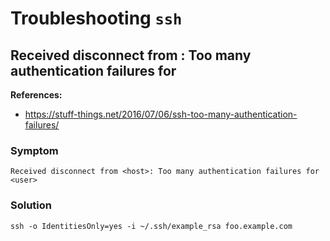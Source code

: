 # Troubleshooting `ssh`

## Received disconnect from <host>: Too many authentication failures for <user>

**References:**
- https://stuff-things.net/2016/07/06/ssh-too-many-authentication-failures/


### Symptom

~~~~
Received disconnect from <host>: Too many authentication failures for <user>
~~~~

### Solution

~~~~
ssh -o IdentitiesOnly=yes -i ~/.ssh/example_rsa foo.example.com
~~~~
